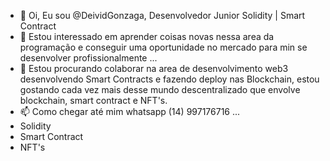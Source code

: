 - 👋 Oi, Eu sou @DeividGonzaga, Desenvolvedor Junior Solidity | Smart Contract
- 👀 Estou interessado em aprender coisas novas nessa area da programação e conseguir uma oportunidade no mercado para min se desenvolver profissionalmente ...
- 💞️ Estou procurando colaborar na area de desenvolvimento web3 desenvolvendo Smart Contracts e fazendo deploy nas Blockchain, estou gostando cada vez mais desse mundo descentralizado que envolve blockchain, smart contract e NFT's.
- 📫 Como chegar até mim 
whatsapp (14) 997176716 ...
- Solidity
- Smart Contract
- NFT's


